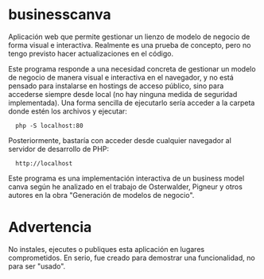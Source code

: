 # businesscanva
Aplicación web que permite gestionar un lienzo de modelo de negocio de forma visual e interactiva. Realmente es una prueba de concepto, pero no tengo previsto hacer actualizaciones en el código.

Este programa responde a una necesidad concreta de gestionar un modelo de negocio de manera visual e interactiva en el navegador, y no está pensado para instalarse en hostings de acceso público, sino para accederse siempre desde local (no hay ninguna medida de seguridad implementada). Una forma sencilla de ejecutarlo sería acceder a la carpeta donde estén los archivos y ejecutar: 

      php -S localhost:80

Posteriormente, bastaría con acceder desde cualquier navegador al servidor de desarrollo de PHP:

      http://localhost


Este programa es una implementación interactiva de un business model canva según he analizado en el trabajo de Osterwalder, Pigneur y otros autores en la obra "Generación de modelos de negocio".

# Advertencia

No instales, ejecutes o publiques esta aplicación en lugares comprometidos. En serio, fue creado para demostrar una funcionalidad, no para ser "usado".
